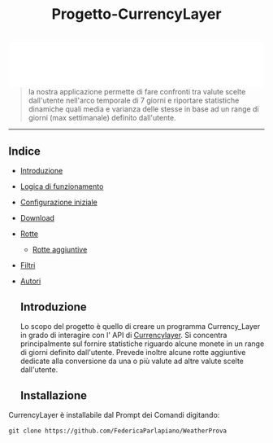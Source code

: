 <h1 align="center"> Progetto-CurrencyLayer</h1>
<h1 align="center"> <img src="currencylayer_logo.png"
  width=auto
  height=auto
  style="float:left;"> 
      </h1>
      
>la nostra applicazione permette di fare  confronti tra valute scelte dall'utente nell'arco temporale di 7 giorni e riportare statistiche dinamiche quali media e varianza delle stesse in base ad un range di giorni (max settimanale) definito dall'utente.
  ***
  
  ## Indice
  * [Introduzione](#introduzione)

* [Logica di funzionamento](#logica-di-funzionamento)

* [Configurazione iniziale](#configurazione-iniziale)

* [Download](#download)

* [Rotte](#rotte)
   * [Rotte aggiuntive](#rotte-aggiuntive)

* [Filtri](#filtri)

* [Autori](#autori)


  ## Introduzione
  Lo scopo del progetto è quello di creare un programma Currency_Layer in grado di interagire con l' API di  <a href="https://currencylayer.com/"      target="_blank">Currencylayer</a>.
  Si concentra principalmente sul fornire statistiche riguardo alcune monete in un range di giorni definito dall'utente. 
  Prevede inoltre alcune rotte aggiuntive dedicate alla conversione da una o più valute ad altre valute  scelte dall'utente.
  
  ## Installazione
CurrencyLayer è installabile dal Prompt dei Comandi digitando:  
```
git clone https://github.com/FedericaParlapiano/WeatherProva 
```


